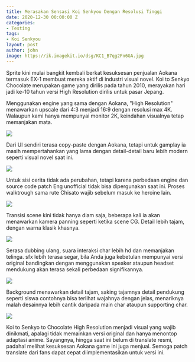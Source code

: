 ```yaml
---
title: Merasakan Sensasi Koi Senkyou Dengan Resolusi Tinggi
date: 2020-12-30 00:00:00 Z
categories:
- Testing
tags:
- Koi Senkyou
layout: post
author: john
image: https://ik.imagekit.io/dsg/KC1_B7qg2Fn6GA.jpg
---
```


Sprite kini mulai bangkit kembali berkat kesuksesan penjualan Aokana termasuk EX-1 membuat mereka aktif di industri visual novel. Koi to Senkyo Chocolate merupakan game yang dirilis pada tahun 2010, merayakan hari jadi ke-10 tahun versi High Resolution dirilis untuk pasar Jepang.

Menggunakan engine yang sama dengan Aokana, "High Resolution" menawarkan upscale dari 4:3 menjadi 16:9 dengan resolusi max 4K. Walaupun kami hanya mempunyai monitor 2K, keindahan visualnya tetap memanjakan mata.

![](https://ik.imagekit.io/dsg/KC12_F2Xxbn7er7m6.jpg)

Dari UI sendiri terasa copy-paste dengan Aokana, tetapi untuk gamplay ia masih mempertahankan yang lama dengan detail-detail baru lebih modern seperti visual novel saat ini.

![](https://ik.imagekit.io/dsg/KC2_nheadTuPCXn.jpg)

Untuk sisi cerita tidak ada perubahan, tetapi karena perbedaan engine dan source code patch Eng unofficial tidak bisa dipergunakan saat ini. Proses walktrough sama rute Chisato wajib sebelum masuk ke heroine lain.

![](https://ik.imagekit.io/dsg/KC10_ioa9ryasa.jpg)

Transisi scene kini tidak hanya diam saja, beberapa kali ia akan menawarkan kamera panning seperti ketika scene CG. Detail lebih tajam, dengan warna klasik khasnya.

![](https://ik.imagekit.io/dsg/KC5_QAnrdgQBMX3Z.jpg)

Serasa dubbing ulang, suara interaksi char lebih hd dan memanjakan telinga. sfx lebih terasa segar, bila Anda juga kebetulan mempunyai versi original bandingkan dengan menggunakan speaker ataupun headset mendukung akan terasa sekali perbedaan signifikannya.

![](https://ik.imagekit.io/dsg/KC9_kSB89HLCiC.jpg)

Background menawarkan detail tajam, saking tajamnya detail pendukung seperti siswa contohnya bisa terlihat wajahnya dengan jelas, menariknya malah desainnya lebih cantik daripada main char ataupun supporting char.

![](https://ik.imagekit.io/dsg/KC13_T2dJpl6WuLe9.jpg)

Koi to Senkyo to Chocolate High Resolution menjadi visual yang wajib dinikmati, apalagi tidak memainkan versi original dan hanya menontop adaptasi anime. Sayangnya, hingga saat ini belum di translate resmi, padahal melihat kesuksesan Aokana game ini juga menjual. Semoga patch translate dari fans dapat cepat diimplementasikan untuk versi ini.